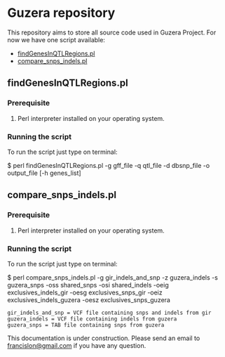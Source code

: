 # Guzera repository

This repository aims to store all source code used in Guzera Project. For now we have one script available:

* [findGenesInQTLRegions.pl](/findGenesInQTLRegions.pl/)
* [compare_snps_indels.pl](/compare_snps_indels.pl/)

## findGenesInQTLRegions.pl

### Prerequisite

1. Perl interpreter installed on your operating system.

### Running the script

To run the script just type on terminal:

$ perl findGenesInQTLRegions.pl -g gff_file -q qtl_file -d dbsnp_file -o output_file [-h genes_list]

## compare_snps_indels.pl

### Prerequisite

1. Perl interpreter installed on your operating system.

### Running the script

To run the script just type on terminal:

$ perl compare_snps_indels.pl -g gir_indels_and_snp -z guzera_indels -s guzera_snps -oss shared_snps -osi shared_indels -oeig exclusives_indels_gir -oesg exclusives_snps_gir -oeiz exclusives_indels_guzera -oesz exclusives_snps_guzera 
	
	gir_indels_and_snp = VCF file containing snps and indels from gir
	guzera_indels = VCF file containing indels from guzera
	guzera_snps = TAB file containing snps from guzera


This documentation is under construction. Please send an email to francislon@gmail.com if you have any question.
